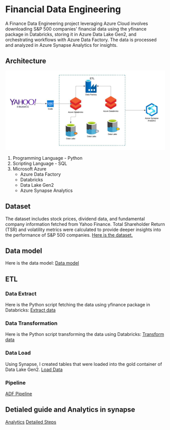 # Financial Data Engineering
A Finance Data Engineering project leveraging Azure Cloud involves downloading S&P 500 companies' financial data using the yfinance package in Databricks, 
storing it in Azure Data Lake Gen2, and orchestrating workflows with Azure Data Factory. The data is processed and analyzed in Azure Synapse Analytics for insights.

## Architecture
![Project Architecture](Data%20Architecture.jpeg)
1. Programming Language - Python
2. Scripting Language - SQL
3. Microsoft Azure
   - Azure Data Factory
   - Databricks
   - Data Lake Gen2
   - Azure Synapse Analytics
     

## Dataset
The dataset includes stock prices, dividend data, and fundamental company information fetched from Yahoo Finance. Total Shareholder Return (TSR) and volatility metrics were calculated to provide deeper insights into the performance of S&P 500 companies.
[Here is the dataset.](https://github.com/polyecskoeva/AzureDataEngineer_FinancialData/tree/main/Data_Raw)

## Data model
Here is the data model: [Data model](Data%20model.pdf)

## ETL
### Data Extract
Here is the Python script fetching the data using yfinance package in Databricks: [Extract data](Data%20Extract/FETCHING%20YFINANCE%20DATA.py)

### Data Transformation
Here is the Python script transforming the data using Databricks: [Transform data](Data%20Transformation/Bronze%20data%20transformation.py)

### Data Load 
Using Synapse, I created tables that were loaded into the gold container of Data Lake Gen2.
[Load Data](Data%20Load)

### Pipeline
[ADF Pipeline](ADF)

## Detialed guide and Analytics in synapse
[Analytics](Analytics_synapse/SQL_for_analytics.txt)
[Detailed Steps](Detailed%20Steps.pdf)








